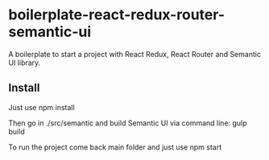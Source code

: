 # boilerplate-react-redux-router-semantic-ui
A boilerplate to start a project with React Redux, React Router and Semantic UI library.


## Install
Just use npm install

Then go in ./src/semantic and build Semantic UI via command line: gulp build

To run the project come back main folder and just use npm start
